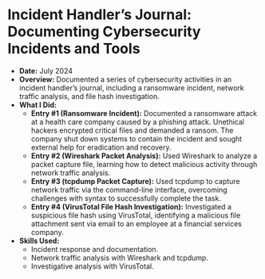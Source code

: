 # Incident Handler’s Journal: Documenting Cybersecurity Incidents and Tools
- **Date:** July 2024
- **Overview:** Documented a series of cybersecurity activities in an incident handler’s journal, including a ransomware incident, network traffic analysis, and file hash investigation.
- **What I Did:**
  - **Entry #1 (Ransomware Incident):** Documented a ransomware attack at a health care company caused by a phishing attack. Unethical hackers encrypted critical files and demanded a ransom. The company shut down systems to contain the incident and sought external help for eradication and recovery.
  - **Entry #2 (Wireshark Packet Analysis):** Used Wireshark to analyze a packet capture file, learning how to detect malicious activity through network traffic analysis.
  - **Entry #3 (tcpdump Packet Capture):** Used tcpdump to capture network traffic via the command-line interface, overcoming challenges with syntax to successfully complete the task.
  - **Entry #4 (VirusTotal File Hash Investigation):** Investigated a suspicious file hash using VirusTotal, identifying a malicious file attachment sent via email to an employee at a financial services company.
- **Skills Used:**
  - Incident response and documentation.
  - Network traffic analysis with Wireshark and tcpdump.
  - Investigative analysis with VirusTotal.
